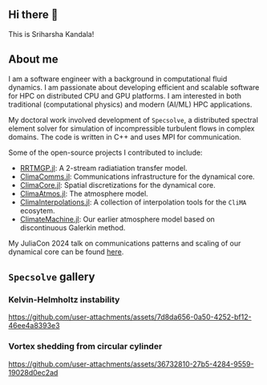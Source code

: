 ## Hi there 👋
This is Sriharsha Kandala!

## About me
I am a software engineer with a background in computational fluid dynamics. I am passionate about developing efficient and scalable software for HPC on distributed CPU and GPU platforms. I am interested in both traditional (computational physics) and modern (AI/ML) HPC applications.

My doctoral work involved development of `Specsolve`, a distributed spectral element solver for simulation of incompressible turbulent flows in complex
domains. The code is written in C++ and uses MPI for communication. 

Some of the open-source projects I contributed to include:
- [RRTMGP.jl](https://github.com/CliMA/RRTMGP.jl): A 2-stream radiatiation transfer model.
- [ClimaComms.jl](https://github.com/CliMA/ClimaComms.jl): Communications infrastructure for the dynamical core.
- [ClimaCore.jl](https://github.com/CliMA/ClimaCore.jl): Spatial discretizations for the dynamical core.
- [ClimaAtmos.jl](https://github.com/CliMA/ClimaAtmos.jl): The atmosphere model.
- [ClimaInterpolations.jl](https://github.com/CliMA/ClimaInterpolations.jl): A collection of interpolation tools for the `CliMA` ecosytem.
- [ClimateMachine.jl](https://github.com/CliMA/ClimateMachine.jl): Our earlier atmosphere model based on discontinuous Galerkin method.

My JuliaCon 2024 talk on communications patterns and scaling of our dynamical core can be found [here](https://www.youtube.com/watch?v=Zf49ukec-Rc).

## `Specsolve` gallery

### Kelvin-Helmholtz instability
https://github.com/user-attachments/assets/7d8da656-0a50-4252-bf12-46ee4a8393e3

### Vortex shedding from circular cylinder
https://github.com/user-attachments/assets/36732810-27b5-4284-9559-19028d0ec2ad

<!--
**sriharshakandala/sriharshakandala** is a ✨ _special_ ✨ repository because its `README.md` (this file) appears on your GitHub profile.

Here are some ideas to get you started:

- 🔭 I’m currently working on ...
- 🌱 I’m currently learning ...
- 👯 I’m looking to collaborate on ...
- 🤔 I’m looking for help with ...
- 💬 Ask me about ...
- 📫 How to reach me: ...
- 😄 Pronouns: ...
- ⚡ Fun fact: ...
-->
